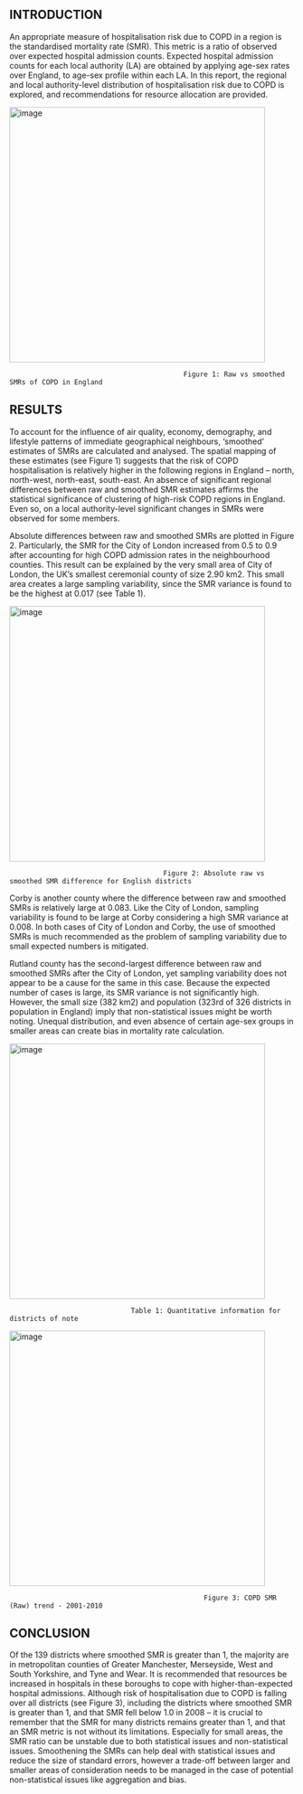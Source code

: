 ## INTRODUCTION

An appropriate measure of hospitalisation risk due to COPD in a region is the standardised mortality rate (SMR). This metric is a ratio of observed over expected hospital admission counts. Expected hospital admission counts for each local authority (LA) are obtained by applying age-sex rates over England, to age-sex profile within each LA.  In this report, the regional and local authority-level distribution of hospitalisation risk due to COPD is explored, and recommendations for resource allocation are provided. 



 
<img width="452" alt="image" src="https://github.com/SarvSin/spatial_phs/assets/117599272/c64d55a5-0333-4192-aa3e-57355180afb0">
                                               
                                               Figure 1: Raw vs smoothed SMRs of COPD in England


## RESULTS
To account for the influence of air quality, economy, demography, and lifestyle patterns of immediate geographical neighbours, ‘smoothed’ estimates of SMRs are calculated and analysed. The spatial mapping of these estimates (see Figure 1) suggests that the risk of COPD hospitalisation is relatively higher in the following regions in England – north, north-west, north-east, south-east. An absence of significant regional differences between raw and smoothed SMR estimates affirms the statistical significance of clustering of high-risk COPD regions in England. Even so, on a local authority-level significant changes in SMRs were observed for some members. 

Absolute differences between raw and smoothed SMRs are plotted in Figure 2. Particularly, the SMR for the City of London increased from 0.5 to 0.9 after accounting for high COPD admission rates in the neighbourhood counties. This result can be explained by the very small area of City of London, the UK’s smallest ceremonial county of size 2.90 km2. This small area creates a large sampling variability, since the SMR variance is found to be the highest at 0.017 (see Table 1).

 
<img width="452" alt="image" src="https://github.com/SarvSin/spatial_phs/assets/117599272/ee8afa38-0d7f-470e-a576-15638418aa9e">
                                          
                                          Figure 2: Absolute raw vs smoothed SMR difference for English districts

Corby is another county where the difference between raw and smoothed SMRs is relatively large at 0.083. Like the City of London, sampling variability is found to be large at Corby considering a high SMR variance at 0.008. In both cases of City of London and Corby, the use of smoothed SMRs is much recommended as the problem of sampling variability due to small expected numbers is mitigated.

Rutland county has the second-largest difference between raw and smoothed SMRs after the City of London, yet sampling variability does not appear to be a cause for the same in this case. Because the expected number of cases is large, its SMR variance is not significantly high. However, the small size (382 km2) and population (323rd of 326 districts in population in England) imply that non-statistical issues might be worth noting. Unequal distribution, and even absence of certain age-sex groups in smaller areas can create bias in mortality rate calculation. 



 
<img width="452" alt="image" src="https://github.com/SarvSin/spatial_phs/assets/117599272/25a0d44b-1d09-4f13-9a17-5bf6c1e3508f">
                                  
                                  Table 1: Quantitative information for districts of note

 
<img width="452" alt="image" src="https://github.com/SarvSin/spatial_phs/assets/117599272/16e49522-df2a-43e9-bacd-b179f070b67b">
                                                    
                                                    Figure 3: COPD SMR (Raw) trend - 2001-2010




## CONCLUSION
Of the 139 districts where smoothed SMR is greater than 1, the majority are in metropolitan counties of Greater Manchester, Merseyside, West and South Yorkshire, and Tyne and Wear. It is recommended that resources be increased in hospitals in these boroughs to cope with higher-than-expected hospital admissions. Although risk of hospitalisation due to COPD is falling over all districts (see Figure 3), including the districts where smoothed SMR is greater than 1, and that SMR fell below 1.0 in 2008 – it is crucial to remember that the SMR for many districts remains greater than 1, and that an SMR metric is not without its limitations. Especially for small areas, the SMR ratio can be unstable due to both statistical issues and non-statistical issues. Smoothening the SMRs can help deal with statistical issues and reduce the size of standard errors, however a trade-off between larger and smaller areas of consideration needs to be managed in the case of potential non-statistical issues like aggregation and bias.

